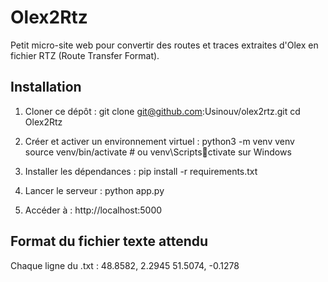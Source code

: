# Olex2Rtz

Petit micro-site web pour convertir des routes et traces extraites d'Olex en fichier RTZ (Route Transfer Format).

## Installation

1. Cloner ce dépôt :
   git clone git@github.com:Usinouv/olex2rtz.git
   cd Olex2Rtz

2. Créer et activer un environnement virtuel :
   python3 -m venv venv
   source venv/bin/activate  # ou venv\Scriptsctivate sur Windows

3. Installer les dépendances :
   pip install -r requirements.txt

4. Lancer le serveur :
   python app.py

5. Accéder à :
   http://localhost:5000

## Format du fichier texte attendu

Chaque ligne du .txt :
48.8582, 2.2945
51.5074, -0.1278
